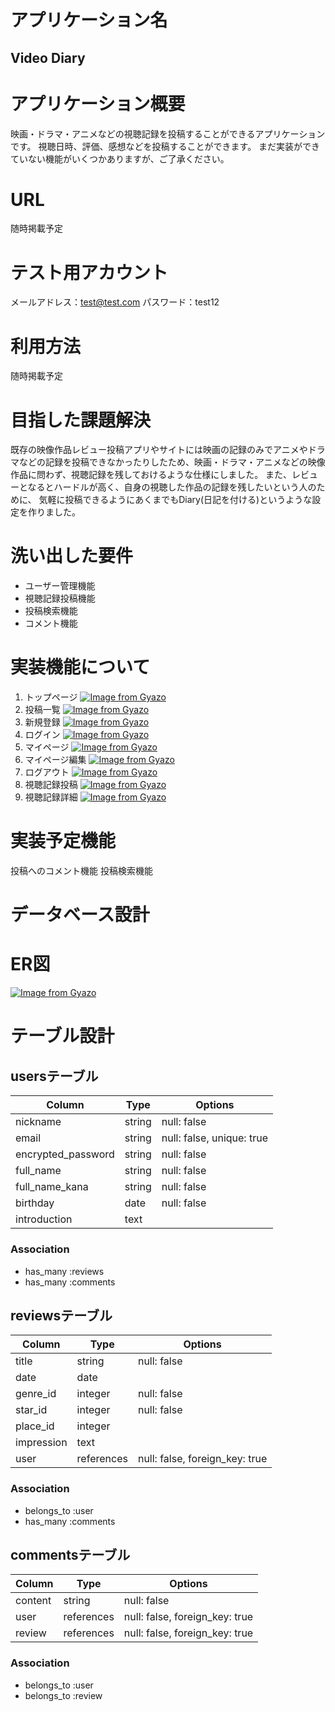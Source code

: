 # アプリケーション名
## Video Diary

# アプリケーション概要
映画・ドラマ・アニメなどの視聴記録を投稿することができるアプリケーションです。
視聴日時、評価、感想などを投稿することができます。
まだ実装ができていない機能がいくつかありますが、ご了承ください。
# URL
随時掲載予定

# テスト用アカウント
メールアドレス：test@test.com
パスワード：test12
# 利用方法
随時掲載予定
# 目指した課題解決
既存の映像作品レビュー投稿アプリやサイトには映画の記録のみでアニメやドラマなどの記録を投稿できなかったりしたため、映画・ドラマ・アニメなどの映像作品に問わず、視聴記録を残しておけるような仕様にしました。
また、レビューとなるとハードルが高く、自身の視聴した作品の記録を残したいという人のために、
気軽に投稿できるようにあくまでもDiary(日記を付ける)というような設定を作りました。
# 洗い出した要件
* ユーザー管理機能
* 視聴記録投稿機能
* 投稿検索機能
* コメント機能

# 実装機能について
1. トップページ
[![Image from Gyazo](https://i.gyazo.com/e1326957f3c6ba68a40ff64ccb82ba3a.gif)](https://gyazo.com/e1326957f3c6ba68a40ff64ccb82ba3a)
2. 投稿一覧
[![Image from Gyazo](https://i.gyazo.com/73c896be2c1779eb70a50ba689ffb5a5.gif)](https://gyazo.com/73c896be2c1779eb70a50ba689ffb5a5)
3. 新規登録
[![Image from Gyazo](https://i.gyazo.com/0cea71cc931985cc7690f24751536dee.gif)](https://gyazo.com/0cea71cc931985cc7690f24751536dee)
4. ログイン
[![Image from Gyazo](https://i.gyazo.com/b9aa16634cf9d85cce8103a82cd7d2d2.gif)](https://gyazo.com/b9aa16634cf9d85cce8103a82cd7d2d2)
5. マイページ
[![Image from Gyazo](https://i.gyazo.com/90790579226e1996b4e23d0f373a2af3.png)](https://gyazo.com/90790579226e1996b4e23d0f373a2af3)
6. マイページ編集
[![Image from Gyazo](https://i.gyazo.com/c9b0a3b33ba82908e4aee604eac277f0.gif)](https://gyazo.com/c9b0a3b33ba82908e4aee604eac277f0)
7. ログアウト
[![Image from Gyazo](https://i.gyazo.com/71190dfa92acfaf00829710cd7fb94a6.gif)](https://gyazo.com/71190dfa92acfaf00829710cd7fb94a6)
8. 視聴記録投稿
[![Image from Gyazo](https://i.gyazo.com/d2d022e0e5badb37c95cd8dfc12677b4.gif)](https://gyazo.com/d2d022e0e5badb37c95cd8dfc12677b4)
9. 視聴記録詳細
[![Image from Gyazo](https://i.gyazo.com/e9c5d169f23dd45d24a4d0958139ba1b.gif)](https://gyazo.com/e9c5d169f23dd45d24a4d0958139ba1b)
# 実装予定機能
投稿へのコメント機能
投稿検索機能
# データベース設計

# ER図
[![Image from Gyazo](https://i.gyazo.com/04b588382f18561916ba10943227b863.png)](https://gyazo.com/04b588382f18561916ba10943227b863)
# テーブル設計

## usersテーブル

| Column              | Type      | Options                    |
| ------------------- | --------- | -------------------------- |
| nickname            | string    | null: false                |
| email               | string    | null: false, unique: true  |
| encrypted_password  | string    | null: false                |
| full_name           | string    | null: false                |
| full_name_kana      | string    | null: false                |
| birthday            | date      | null: false                |
| introduction        | text      |                            |

### Association
- has_many :reviews
- has_many :comments


## reviewsテーブル

| Column              | Type        | Options                         |
| ------------------- | ----------- | ------------------------------- |
| title               | string      | null: false                     |
| date                | date        |                                 |
| genre_id            | integer     | null: false                     |
| star_id             | integer     | null: false                     |
| place_id            | integer     |                                 |
| impression          | text        |                                 |
| user                | references  | null: false, foreign_key: true  |

### Association
- belongs_to :user
- has_many :comments


## commentsテーブル

| Column              | Type        | Options                         |
| ------------------- | ----------- | ------------------------------- |
| content             | string      | null: false                     |
| user                | references  | null: false, foreign_key: true  |
| review              | references  | null: false, foreign_key: true  |

### Association
- belongs_to :user
- belongs_to :review
